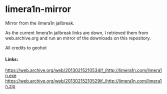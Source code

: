# limera1n-mirror
Mirror from the limera1n jailbreak.

As the current limera1n jailbreak links are down, I retrieved them from web.archive.org and run an mirror of the downloads on this repository.

All credits to geohot

#### Links:

https://web.archive.org/web/20130215210534if_/http://limera1n.com/limera1n.exe
https://web.archive.org/web/20130215210529if_/http://limera1n.com/limera1n.zip
